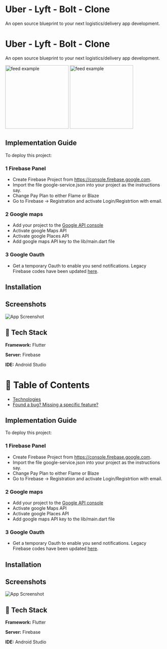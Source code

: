 # Uber - Lyft - Bolt - Clone

An open source blueprint to your next logistics/delivery app development.


 

# Uber - Lyft - Bolt - Clone

An open source blueprint to your next logistics/delivery app development.

<div>
<img src="https://github.com/seanFlutter/Resources/blob/main/gallery/bolt%20logo.png" alt="feed example" height="200">
<img src="https://github.com/seanFlutter/Resources/blob/main/gallery/uber%20logo.png" alt="feed example" width="200">
</div>


## Implementation Guide

To deploy this project:

### 1 Firebase Panel 
* Create Firebase Project from https://console.firebase.google.com.
* Import the file google-service.json into your project as the instructions say.
* Change Pay Plan to either Flame or Blaze
* Go to Firebase -> Registration and activate Login/Registrtion with email.

### 2 Google maps 
* Add your project to the [Google API console](https://console.cloud.google.com/apis?pli=1) 
* Activate google Maps API 
* Activate google Places API 
* Add google maps API key to the lib/main.dart file 

### 3 Google Oauth
* Get a temporary Oauth to enable you send notifications. Legacy Firebase codes have been updated [here](https://firebase.google.com/docs/cloud-messaging/migrate-v1).
## Installation


    
## Screenshots

![App Screenshot](https://via.placeholder.com/468x300?text=App+Screenshot+Here)

  
## 🚀 Tech Stack

**Framework:** Flutter

**Server:** Firebase

**IDE:** Android Studio


  


# :pushpin: Table of Contents

* [Technologies](#computer-technologies)
* [Found a bug? Missing a specific feature?](#bug-issues)

## Implementation Guide

To deploy this project:

### 1 Firebase Panel 
* Create Firebase Project from https://console.firebase.google.com.
* Import the file google-service.json into your project as the instructions say.
* Change Pay Plan to either Flame or Blaze
* Go to Firebase -> Registration and activate Login/Registrtion with email.

### 2 Google maps 
* Add your project to the [Google API console](https://console.cloud.google.com/apis?pli=1) 
* Activate google Maps API 
* Activate google Places API 
* Add google maps API key to the lib/main.dart file 

### 3 Google Oauth
* Get a temporary Oauth to enable you send notifications. Legacy Firebase codes have been updated [here](https://firebase.google.com/docs/cloud-messaging/migrate-v1).
## Installation


    
## Screenshots

![App Screenshot](https://via.placeholder.com/468x300?text=App+Screenshot+Here)

  
## 🚀 Tech Stack

**Framework:** Flutter

**Server:** Firebase

**IDE:** Android Studio


  
